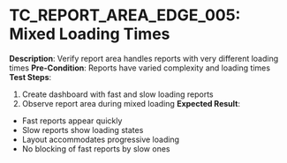 # TC_REPORT_AREA_EDGE_005: Mixed Loading Times

**Description**: Verify report area handles reports with very different loading times
**Pre-Condition**: Reports have varied complexity and loading times
**Test Steps**:
1. Create dashboard with fast and slow loading reports
2. Observe report area during mixed loading
**Expected Result**:
- Fast reports appear quickly
- Slow reports show loading states
- Layout accommodates progressive loading
- No blocking of fast reports by slow ones